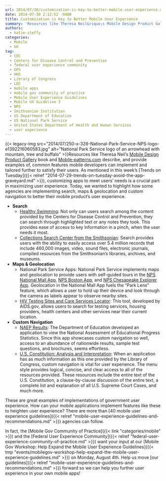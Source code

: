 ```yaml
---
url: 2014/07/30/customization-is-key-to-better-mobile-user-experience.md
date: 2014-07-30 2:12:52 -0400
title: Customization is Key to Better Mobile User Experience
summary: 'Resources like Theresa Neil&rsquo;s Mobile Design Product Gallery book and Mobile-patterns.com describe, and provide examples of, common features mobile developers can implement and tailored further to satisfy their users. As mentioned in this week&rsquo;s Trends on Tuesday, customizing apps to meet'
authors:
  - katie-steffy
categories:
  - Mobile
  - UX
tag:
  - CDC
  - Centers for Disease Control and Prevention
  - federal user experience community
  - GPS
  - HHS
  - Library of Congress
  - LOC
  - mobile apps
  - mobile gov community of practice
  - Mobile User Experience Guidelines
  - Mobile UX Guideline 3
  - NPS
  - Smithsonian Institution
  - US Department of Education
  - US National Park Service
  - United States Department of Health and Human Services
  - user experience
---
```


{{< legacy-img src="2014/07/250-x-328-National-Park-Service-NPS-logo-e1392216060583.jpg" alt="National Park Service logo of an arrowhead with mountain, tree and buffalo" >}}Resources like Theresa Neil’s [Mobile Design Product Gallery](http://mobiledesignpatterngallery.com/index.php) book and [Mobile-patterns.com](http://www.mobile-patterns.com) describe, and provide examples of, common features mobile developers can implement and tailored further to satisfy their users. As mentioned in this week’s [Trends on Tuesday]({{< relref "2014-07-29-trends-on-tuesday-avoid-the-app-graveyard.md" >}}), customizing apps to meet users’ needs is a crucial part in maximizing user experience. Today, we wanted to highlight how some agencies are implementing search, maps & geolocation and custom navigation to better their mobile product’s user experience.

  * **Search** 
      * [Healthy Swimming](http://apps.usa.gov/healthy-swimming.shtml): Not only can users search among the content provided by the Centers for Disease Control and Prevention, they can search through highlighted text or any notes they took. This provides ease of access to key information in a pinch, when the user needs it most.
      * [Collections Search Center from the Smithsonian](http://apps.usa.gov/collections-search-center-mobile-from-the-smithsonian-institution.shtml): Search provides users with the ability to easily access over 5.4 million records that include 460,000 images, video, sound files, electronic journals, compiled resources from the Smithsonian’s libraries, archives, and museums.
  * **Maps & Geolocation** 
      * National Park Service Apps: National Park Service implements maps and geolocation to provide users with self-guided tours in the [NPS National Mall App](http://apps.usa.gov/nps-national-mall.shtml), [NPS Boston App](http://apps.usa.gov/npsboston-app.shtml), and [NPS Chesapeake Explorer App](http://www.chesapeakeexplorerapp.com/). Geolocation in the National Mall App fuels the “Park Lens” feature, which allows a user to hold up their device and look through the camera as labels appear to observe nearby sites.
      * [HIV Testing Sites and Care Services Locator](http://apps.usa.gov/hiv-testing-sites-and-care-services-locator.shtml): This tool, developed by AIDS.gov, allows users to search for testing services, housing providers, health centers and other services near their current location.
  * **Custom Navigation** 
      * [NAEP Results](http://apps.usa.gov/naep-results.shtml): The Department of Education developed an application to view the National Assessment of Educational Progress Statistics. Since this app showcases custom navigation so well, access to an abundance of nationwide results, sample test questions, and brochures, seems effortless.
      * [U.S. Constitution: Analysis and Interpretation](http://apps.usa.gov/us-constitution-analysis-interpretation.shtml): When an application has as much information as this one provided by the Library of Congress, custom navigation is vital for user experience. The menu style provides logical, concise, and clear access to all of the resources provided. These resources include the entire text of the U.S. Constitution, a clause-by-clause discussion of the entire text, a complete list and explanation of all U.S. Supreme Court Cases, and much more.

These are great examples of implementations of government user experience. How can your mobile applications implement features like these to heighten user experience? There are more than [40 mobile user experience guidelines]({{< relref "mobile-user-experience-guidelines-and-recommendations.md" >}}) agencies can follow.

In fact, the [Mobile Gov Community of Practice]({{< link "categories/mobile" >}}) and the [Federal User Experience Community]({{< relref "federal-user-experience-community-of-practice.md" >}}) want your input at our [Mobile Gov Workshop: Help Expand the Mobile User Experience Guidelines]({{< tmp "events/mobilegov-workshop-help-expand-the-mobile-user-experience-guidelines.md" >}}) on Monday, August 4th. Help us move [our guidelines]({{< relref "mobile-user-experience-guidelines-and-recommendations.md" >}}) forward so we can help you further user experience in your own mobile apps!

 